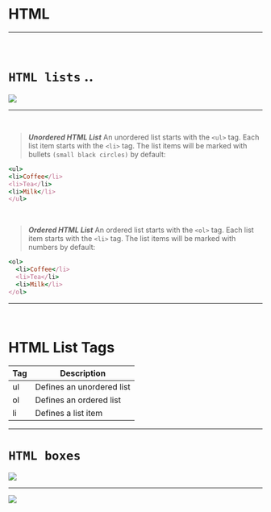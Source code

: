 # HTML 

<hr>
<br>

#  `HTML lists` ..

![](https://miro.medium.com/max/876/1*HjpS84zsYK2ud3Ale19Oqw.png)

 <hr>
 <br>
 
> ***Unordered HTML List***
> An unordered list starts with the `<ul>` tag. Each list item starts with the `<li>` tag.
> The list items will be marked with bullets `(small black circles)` by default:
  
  ``` ruby
  <ul>
  <li>Coffee</li>
  <li>Tea</li>
  <li>Milk</li>
</ul>
  ```
  
  <br>
  
  
> ***Ordered HTML List***
> An ordered list starts with the `<ol>` tag. Each list item starts with the `<li>` tag.
> The list items will be marked with numbers by default:

``` ruby 
<ol>
  <li>Coffee</li>
  <li>Tea</li>
  <li>Milk</li>
</ol>
```

<hr>
<br>


# HTML List Tags


| Tag  | Description                |
| ---- | ------------------------   |
| ul   | Defines an unordered list  |
| ol   | Defines an ordered list    |
| li   | Defines a list item        |


<hr>










# `HTML boxes`

![](https://i0.wp.com/css-tricks.com/wp-content/uploads/2017/10/gif4.gif?ssl=1)








<hr>

![](https://i.gifer.com/4ltg.gif)









